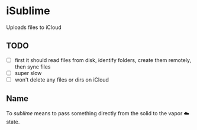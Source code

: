 # iSublime

Uploads files to iCloud

## TODO

- [ ] first it should read files from disk, identify folders, create them remotely, then sync files
- [ ] super slow
- [ ] won't delete any files or dirs on iCloud

## Name

To _sublime_ means to pass something directly from the solid to the vapor ☁️ state.
